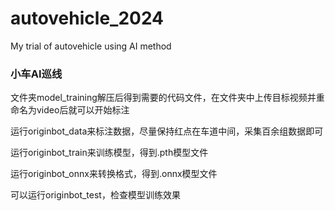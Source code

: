 # autovehicle_2024
My trial of autovehicle using AI method

### 小车AI巡线
文件夹model_training解压后得到需要的代码文件，在文件夹中上传目标视频并重命名为video后就可以开始标注

运行originbot_data来标注数据，尽量保持红点在车道中间，采集百余组数据即可

运行originbot_train来训练模型，得到.pth模型文件

运行originbot_onnx来转换格式，得到.onnx模型文件

可以运行originbot_test，检查模型训练效果
